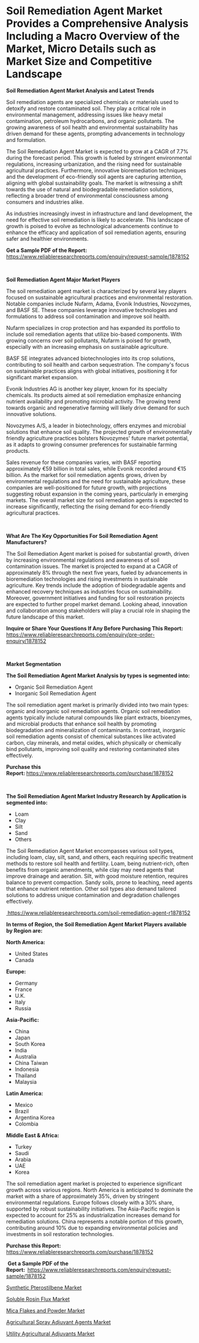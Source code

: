 <p><h1>Soil Remediation Agent Market Provides a Comprehensive Analysis Including a Macro Overview of the Market, Micro Details such as Market Size and Competitive Landscape</h1></p><p><strong>Soil Remediation Agent Market Analysis and Latest Trends</strong></p>
<p><p>Soil remediation agents are specialized chemicals or materials used to detoxify and restore contaminated soil. They play a critical role in environmental management, addressing issues like heavy metal contamination, petroleum hydrocarbons, and organic pollutants. The growing awareness of soil health and environmental sustainability has driven demand for these agents, prompting advancements in technology and formulation.</p><p>The Soil Remediation Agent Market is expected to grow at a CAGR of 7.7% during the forecast period. This growth is fueled by stringent environmental regulations, increasing urbanization, and the rising need for sustainable agricultural practices. Furthermore, innovative bioremediation techniques and the development of eco-friendly soil agents are capturing attention, aligning with global sustainability goals. The market is witnessing a shift towards the use of natural and biodegradable remediation solutions, reflecting a broader trend of environmental consciousness among consumers and industries alike.</p><p>As industries increasingly invest in infrastructure and land development, the need for effective soil remediation is likely to accelerate. This landscape of growth is poised to evolve as technological advancements continue to enhance the efficacy and application of soil remediation agents, ensuring safer and healthier environments.</p></p>
<p><strong>Get a Sample PDF of the Report:&nbsp;</strong> <a href="https://www.reliableresearchreports.com/enquiry/request-sample/1878152?utm_campaign=8&utm_medium=2&utm_source=Github&utm_content=ia&utm_term=04022025&utm_id=soil-remediation-agent">https://www.reliableresearchreports.com/enquiry/request-sample/1878152</a></p>
<p>&nbsp;</p>
<p><strong>Soil Remediation Agent Major Market Players</strong></p>
<p><p>The soil remediation agent market is characterized by several key players focused on sustainable agricultural practices and environmental restoration. Notable companies include Nufarm, Adama, Evonik Industries, Novozymes, and BASF SE. These companies leverage innovative technologies and formulations to address soil contamination and improve soil health.</p><p>Nufarm specializes in crop protection and has expanded its portfolio to include soil remediation agents that utilize bio-based components. With growing concerns over soil pollutants, Nufarm is poised for growth, especially with an increasing emphasis on sustainable agriculture.</p><p>BASF SE integrates advanced biotechnologies into its crop solutions, contributing to soil health and carbon sequestration. The company's focus on sustainable practices aligns with global initiatives, positioning it for significant market expansion.</p><p>Evonik Industries AG is another key player, known for its specialty chemicals. Its products aimed at soil remediation emphasize enhancing nutrient availability and promoting microbial activity. The growing trend towards organic and regenerative farming will likely drive demand for such innovative solutions.</p><p>Novozymes A/S, a leader in biotechnology, offers enzymes and microbial solutions that enhance soil quality. The projected growth of environmentally friendly agriculture practices bolsters Novozymes' future market potential, as it adapts to growing consumer preferences for sustainable farming products.</p><p>Sales revenue for these companies varies, with BASF reporting approximately €59 billion in total sales, while Evonik recorded around €15 billion. As the market for soil remediation agents grows, driven by environmental regulations and the need for sustainable agriculture, these companies are well-positioned for future growth, with projections suggesting robust expansion in the coming years, particularly in emerging markets. The overall market size for soil remediation agents is expected to increase significantly, reflecting the rising demand for eco-friendly agricultural practices.</p></p>
<p>&nbsp;</p>
<p><strong>What Are The Key Opportunities For Soil Remediation Agent Manufacturers?</strong></p>
<p><p>The Soil Remediation Agent market is poised for substantial growth, driven by increasing environmental regulations and awareness of soil contamination issues. The market is projected to expand at a CAGR of approximately 8% through the next five years, fueled by advancements in bioremediation technologies and rising investments in sustainable agriculture. Key trends include the adoption of biodegradable agents and enhanced recovery techniques as industries focus on sustainability. Moreover, government initiatives and funding for soil restoration projects are expected to further propel market demand. Looking ahead, innovation and collaboration among stakeholders will play a crucial role in shaping the future landscape of this market.</p></p>
<p><strong>Inquire or Share Your Questions If Any Before Purchasing This Report:</strong> <a href="https://www.reliableresearchreports.com/enquiry/pre-order-enquiry/1878152?utm_campaign=8&utm_medium=2&utm_source=Github&utm_content=ia&utm_term=04022025&utm_id=soil-remediation-agent">https://www.reliableresearchreports.com/enquiry/pre-order-enquiry/1878152</a></p>
<p>&nbsp;</p>
<p><strong>Market Segmentation</strong></p>
<p><strong>The Soil Remediation Agent Market Analysis by types is segmented into:</strong></p>
<p><ul><li>Organic Soil Remediation Agent</li><li>Inorganic Soil Remediation Agent</li></ul></p>
<p><p>The soil remediation agent market is primarily divided into two main types: organic and inorganic soil remediation agents. Organic soil remediation agents typically include natural compounds like plant extracts, bioenzymes, and microbial products that enhance soil health by promoting biodegradation and mineralization of contaminants. In contrast, inorganic soil remediation agents consist of chemical substances like activated carbon, clay minerals, and metal oxides, which physically or chemically bind pollutants, improving soil quality and restoring contaminated sites effectively.</p></p>
<p><strong>Purchase this Report:&nbsp;</strong><a href="https://www.reliableresearchreports.com/purchase/1878152?utm_campaign=8&utm_medium=2&utm_source=Github&utm_content=ia&utm_term=04022025&utm_id=soil-remediation-agent">https://www.reliableresearchreports.com/purchase/1878152</a></p>
<p>&nbsp;</p>
<p><strong>The Soil Remediation Agent Market Industry Research by Application is segmented into:</strong></p>
<p><ul><li>Loam</li><li>Clay</li><li>Silt</li><li>Sand</li><li>Others</li></ul></p>
<p><p>The Soil Remediation Agent Market encompasses various soil types, including loam, clay, silt, sand, and others, each requiring specific treatment methods to restore soil health and fertility. Loam, being nutrient-rich, often benefits from organic amendments, while clay may need agents that improve drainage and aeration. Silt, with good moisture retention, requires balance to prevent compaction. Sandy soils, prone to leaching, need agents that enhance nutrient retention. Other soil types also demand tailored solutions to address unique contamination and degradation challenges effectively.</p></p>
<p><a href="https://www.reliableresearchreports.com/soil-remediation-agent-r1878152?utm_campaign=8&utm_medium=2&utm_source=Github&utm_content=ia&utm_term=04022025&utm_id=soil-remediation-agent">&nbsp;https://www.reliableresearchreports.com/soil-remediation-agent-r1878152</a></p>
<p><strong>In terms of Region, the Soil Remediation Agent Market Players available by Region are:</strong></p>
<p>
    <p> <strong> North America: </strong>
        <ul>
            <li>United States</li>
            <li>Canada</li>
        </ul>
        </p> 
    <p> <strong> Europe: </strong>
        <ul>
            <li>Germany</li>
            <li>France</li>
            <li>U.K.</li>
            <li>Italy</li>
            <li>Russia</li>
        </ul>
        </p> 
    <p> <strong> Asia-Pacific: </strong>
        <ul>
            <li>China</li>
            <li>Japan</li>
            <li>South Korea</li>
            <li>India</li>
            <li>Australia</li>
            <li>China Taiwan</li>
            <li>Indonesia</li>
            <li>Thailand</li>
            <li>Malaysia</li>
        </ul>
        </p> 
    <p> <strong> Latin America: </strong>
        <ul>
            <li>Mexico</li>
            <li>Brazil</li>
            <li>Argentina Korea</li>
            <li>Colombia</li>
        </ul>
        </p> 
    <p> <strong> Middle East & Africa: </strong>
        <ul>
            <li>Turkey</li>
            <li>Saudi</li>
            <li>Arabia</li>
            <li>UAE</li>
            <li>Korea</li>
        </ul>
    </p>
    </p>
<p><p>The soil remediation agent market is projected to experience significant growth across various regions. North America is anticipated to dominate the market with a share of approximately 35%, driven by stringent environmental regulations. Europe follows closely with a 30% share, supported by robust sustainability initiatives. The Asia-Pacific region is expected to account for 25% as industrialization increases demand for remediation solutions. China represents a notable portion of this growth, contributing around 10% due to expanding environmental policies and investments in soil restoration technologies.</p></p>
<p><strong>Purchase this Report: </strong><a href="https://www.reliableresearchreports.com/purchase/1878152?utm_campaign=8&utm_medium=2&utm_source=Github&utm_content=ia&utm_term=04022025&utm_id=soil-remediation-agent">https://www.reliableresearchreports.com/purchase/1878152</a></p>
<p>&nbsp;<strong>Get a Sample PDF of the Report:&nbsp;&nbsp;</strong><a href="https://www.reliableresearchreports.com/enquiry/request-sample/1878152?utm_campaign=8&utm_medium=2&utm_source=Github&utm_content=ia&utm_term=04022025&utm_id=soil-remediation-agent">https://www.reliableresearchreports.com/enquiry/request-sample/1878152</a></p>
<p><strong></strong></p>
<p><p><a href="https://github.com/toldenargelia86/Market-Research-Report-List-1/blob/main/synthetic-pterostilbene-market.md?utm_campaign=8&utm_medium=2&utm_source=Github&utm_content=ia&utm_term=04022025&utm_id=soil-remediation-agent">Synthetic Pterostilbene Market</a></p><p><a href="https://github.com/bornergabrielle89/Market-Research-Report-List-1/blob/main/soluble-rosin-flux-market.md?utm_campaign=8&utm_medium=2&utm_source=Github&utm_content=ia&utm_term=04022025&utm_id=soil-remediation-agent">Soluble Rosin Flux Market</a></p><p><a href="https://github.com/dingharhouma/Market-Research-Report-List-1/blob/main/mica-flakes-and-powder-market.md?utm_campaign=8&utm_medium=2&utm_source=Github&utm_content=ia&utm_term=04022025&utm_id=soil-remediation-agent">Mica Flakes and Powder Market</a></p><p><a href="https://github.com/tashiafun920/Market-Research-Report-List-1/blob/main/agricultural-spray-adjuvant-agents-market.md?utm_campaign=8&utm_medium=2&utm_source=Github&utm_content=ia&utm_term=04022025&utm_id=soil-remediation-agent">Agricultural Spray Adjuvant Agents Market</a></p><p><a href="https://github.com/tshumaalzlam0/Market-Research-Report-List-1/blob/main/utility-agricultural-adjuvants-market.md?utm_campaign=8&utm_medium=2&utm_source=Github&utm_content=ia&utm_term=04022025&utm_id=soil-remediation-agent">Utility Agricultural Adjuvants Market</a></p></p>